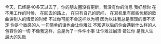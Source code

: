 
今天，已经是40多天过去了，你的朋友圈没有更新，我没有你的消息
我好想你
在不用工作的时候，
在回去的路上，
在只有自己的房间，
在耳机里有那些忧郁的歌曲讲别人的情爱的时候
不过你可能不会这样以为吧
因为以往我总是表现的很不坚定
你是个敏感的人
一句简单的话也会让你难过
不知道以后的你会遇到什么样的人
包容你的一切
不像我这样，总是为了一件件小事
让你难过崩溃
错过你
是我人生最大的失败
